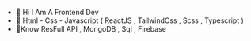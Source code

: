 - 👋 Hi I Am A Frontend Dev
 -  💞️ Html - Css - Javascript ( ReactJS , TailwindCss , Scss , Typescript )
- 👀Know ResFull API , MongoDB , Sql , Firebase

